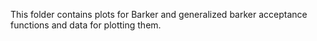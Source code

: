 This folder contains plots for Barker and generalized barker acceptance functions and data for plotting them.
